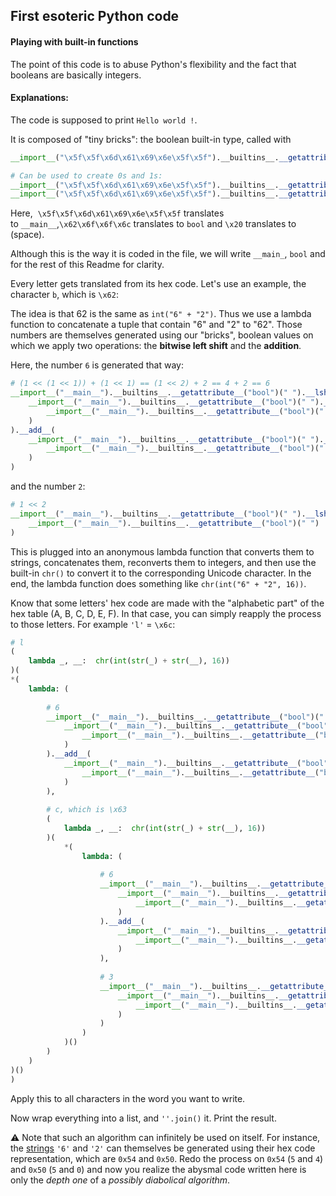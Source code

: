 ## First esoteric Python code

#### Playing with built-in functions

The point of this code is to abuse Python's flexibility and the fact that booleans are basically integers.



#### Explanations:

The code is supposed to print `Hello world !`.

It is composed of "tiny bricks": the boolean built-in type, called with

``` python
__import__("\x5f\x5f\x6d\x61\x69\x6e\x5f\x5f").__builtins__.__getattribute__("\x62\x6f\x6f\x6c")

# Can be used to create 0s and 1s:
__import__("\x5f\x5f\x6d\x61\x69\x6e\x5f\x5f").__builtins__.__getattribute__("\x62\x6f\x6f\x6c")(" ") # True
__import__("\x5f\x5f\x6d\x61\x69\x6e\x5f\x5f").__builtins__.__getattribute__("\x62\x6f\x6f\x6c")("")  # False
```

Here,  `\x5f\x5f\x6d\x61\x69\x6e\x5f\x5f` translates to `__main__`,`\x62\x6f\x6f\x6c` translates to `bool` and `\x20` translates to ` ` (space).

Although this is the way it is coded in the file, we will write `__main_`, `bool` and  ` `  for the rest of this Readme for clarity.



Every letter gets translated from its hex code. Let's use an example, the character `b`, which is `\x62`:

The idea is that 62 is the same as `int("6" + "2")`. Thus we use a lambda function to concatenate a tuple that contain "6" and "2" to "62". Those numbers are themselves generated using our "bricks", boolean values on which we apply two operations: the **bitwise left shift** and the **addition**.

Here, the number `6` is generated that way:

```python
# (1 << (1 << 1)) + (1 << 1) == (1 << 2) + 2 == 4 + 2 == 6
__import__("__main__").__builtins__.__getattribute__("bool")(" ").__lshift__(
    __import__("__main__").__builtins__.__getattribute__("bool")(" ").__add__(
        __import__("__main__").__builtins__.__getattribute__("bool")(" ")
    )
).__add__(
    __import__("__main__").__builtins__.__getattribute__("bool")(" ").__lshift__(
        __import__("__main__").__builtins__.__getattribute__("bool")(" ")
    )
)
```

and the number `2`:

```python
# 1 << 2
__import__("__main__").__builtins__.__getattribute__("bool")(" ").__lshift__(
	__import__("__main__").__builtins__.__getattribute__("bool")(" ")
)
```



This is plugged into an anonymous lambda function that converts them to strings, concatenates them, reconverts them to integers, and then use the built-in `chr()` to convert it to the corresponding Unicode character. In the end, the lambda function does something like `chr(int("6" + "2", 16))`.



Know that some letters' hex code are made with the "alphabetic part" of the hex table (A, B, C, D, E, F). In that case, you can simply reapply the process to those letters. For example `'l'` = `\x6c`:

```python
# l
(
    lambda _, __:  chr(int(str(_) + str(__), 16))
)(
*(
    lambda: (
        
        # 6
        __import__("__main__").__builtins__.__getattribute__("bool")(" ").__lshift__(
            __import__("__main__").__builtins__.__getattribute__("bool")(" ").__lshift__(
                __import__("__main__").__builtins__.__getattribute__("bool")(" ")
            )
        ).__add__(
            __import__("__main__").__builtins__.__getattribute__("bool")(" ").__lshift__(
                __import__("__main__").__builtins__.__getattribute__("bool")(" ")
            )
        ),
        
        # c, which is \x63
        (
            lambda _, __:  chr(int(str(_) + str(__), 16))
        )(
            *(
                lambda: (
                    
                    # 6
                    __import__("__main__").__builtins__.__getattribute__("bool")(" ").__lshift__(
                        __import__("__main__").__builtins__.__getattribute__("bool")(" ").__lshift__(
                            __import__("__main__").__builtins__.__getattribute__("bool")(" ")
                        )
                    ).__add__(
                        __import__("__main__").__builtins__.__getattribute__("bool")(" ").__lshift__(
                            __import__("__main__").__builtins__.__getattribute__("bool")(" ")
                        )
                    ),
                    
                    # 3
                    __import__("__main__").__builtins__.__getattribute__("bool")(" ").__add__(
                        __import__("__main__").__builtins__.__getattribute__("bool")(" ").__lshift__(
                            __import__("__main__").__builtins__.__getattribute__("bool")(" ")
                        )
                    )
                )
            )()
        )
    )
)()
)
```



Apply this to all characters in the word you want to write.

Now wrap everything into a list, and `''.join()` it. Print the result.



⚠️ Note that such an algorithm can infinitely be used on itself. For instance, the <u>strings</u> `'6'` and `'2'` can themselves be generated using their hex code representation, which are `0x54` and `0x50`. Redo the process on `0x54` (`5` and `4`) and `0x50` (`5` and `0`) and now you realize the abysmal code written here is only the *depth one* of a *possibly diabolical algorithm*.

